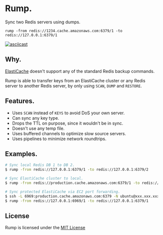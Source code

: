 # Rump.

Sync two Redis servers using dumps.

`rump -from redis://1234.cache.amazonaws.com:6379/1 -to redis://127.0.0.1:6379/1`

[![asciicast](https://asciinema.org/a/94003.png)](https://asciinema.org/a/94003)

## Why.

[ElastiCache]( http://docs.aws.amazon.com/AmazonElastiCache/latest/UserGuide/ClientConfig.RestrictedCommands.html ) doesn't support any of the standard Redis backup commands.

Rump is able to transfer keys from an ElastiCache cluster or any Redis server to another Redis server, by only using `SCAN`, `DUMP` and `RESTORE`.

## Features.

- Uses `SCAN` instead of `KEYS` to avoid DoS your own server.
- Can sync any key type.
- Drops the TTL on purpose, since it wouldn't be in sync.
- Doesn't use any temp file.
- Uses buffered channels to optimize slow source servers.
- Uses pipelines to minimize network roundtrips.

## Examples.

```sh
# Sync local Redis DB 1 to DB 2.
$ rump -from redis://127.0.0.1:6379/1 -to redis://127.0.0.1:6379/2

# Sync ElastiCache cluster to local.
$ rump -from redis://production.cache.amazonaws.com:6379/1 -to redis://127.0.0.1:6379/1

# Sync protected ElastiCache via EC2 port forwarding.
$ ssh -L 6969:production.cache.amazonaws.com:6379 -N ubuntu@xxx.xxx.xxx.xxx &
$ rump -from redis://127.0.0.1:6969/1 -to redis://127.0.0.1:6379/1
```

## License

Rump is licensed under the [MIT License](http://www.opensource.org/licenses/mit-license.php)
